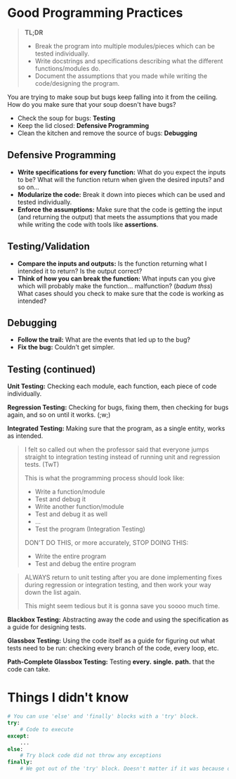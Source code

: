 # Good Programming Practices

> **TL;DR**
> - Break the program into multiple modules/pieces which can be tested individually.
> - Write docstrings and specifications describing what the different functions/modules do.
> - Document the assumptions that you made while writing the code/designing the program.

You are trying to make soup but bugs keep falling into it from the ceiling. How do you make sure that your soup doesn't have bugs?
- Check the soup for bugs: **Testing**
- Keep the lid closed: **Defensive Programming**
- Clean the kitchen and remove the source of bugs: **Debugging**

## Defensive Programming
- **Write specifications for every function:** What do you expect the inputs to be? What will the function return when given the desired inputs? and so on...
- **Modularize the code:** Break it down into pieces which can be used and tested individually.
- **Enforce the assumptions:** Make sure that the code is getting the input (and returning the output) that meets the assumptions that you made while writing the code with tools like **assertions**.

## Testing/Validation
- **Compare the inputs and outputs:** Is the function returning what I intended it to return? Is the output correct?
- **Think of how you can break the function:** What inputs can you give which will probably make the function... malfunction? (*badum thss*) What cases should you check to make sure that the code is working as intended?

## Debugging
- **Follow the trail:** What are the events that led up to the bug?
- **Fix the bug:** Couldn't get simpler.

## Testing (continued)
**Unit Testing:** Checking each module, each function, each piece of code individually.

**Regression Testing:** Checking for bugs, fixing them, then checking for bugs again, and so on until it works. (;w;)

**Integrated Testing:** Making sure that the program, as a single entity, works as intended.

> I felt so called out when the professor said that everyone jumps straight to integration testing instead of running unit and regression tests. (TwT)
>
> This is what the programming process should look like:
> - Write a function/module
> - Test and debug it
> - Write another function/module
> - Test and debug it as well
> - ...
> - Test the program (Integration Testing)
>
> DON'T DO THIS, or more accurately, STOP DOING THIS:
> - Write the entire program
> - Test and debug the entire program

> ALWAYS return to unit testing after you are done implementing fixes during regression or integration testing, and then work your way down the list again.
> 
> This might seem tedious but it is gonna save you soooo much time.

**Blackbox Testing:** Abstracting away the code and using the specification as a guide for designing tests.

**Glassbox Testing:** Using the code itself as a guide for figuring out what tests need to be run: checking every branch of the code, every loop, etc.

**Path-Complete Glassbox Testing:** Testing **every.** **single.** **path.** that the code can take.

# Things I didn't know
```python
# You can use 'else' and 'finally' blocks with a 'try' block.
try:
    # Code to execute
except:
    ...
else:
    # Try block code did not throw any exceptions
finally:
    # We got out of the 'try' block. Doesn't matter if it was because of an exception, a break command, or whatever else you can use to break out of it. We just know we got out of it.
```
